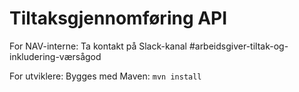 Tiltaksgjennomføring API
===================================

For NAV-interne: Ta kontakt på Slack-kanal #arbeidsgiver-tiltak-og-inkludering-værsågod

For utviklere:
Bygges med Maven: `mvn install`
